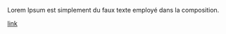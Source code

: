 Lorem Ipsum est simplement du faux texte employé dans la composition.

<a href="#" class="button" title="link">link</a>
